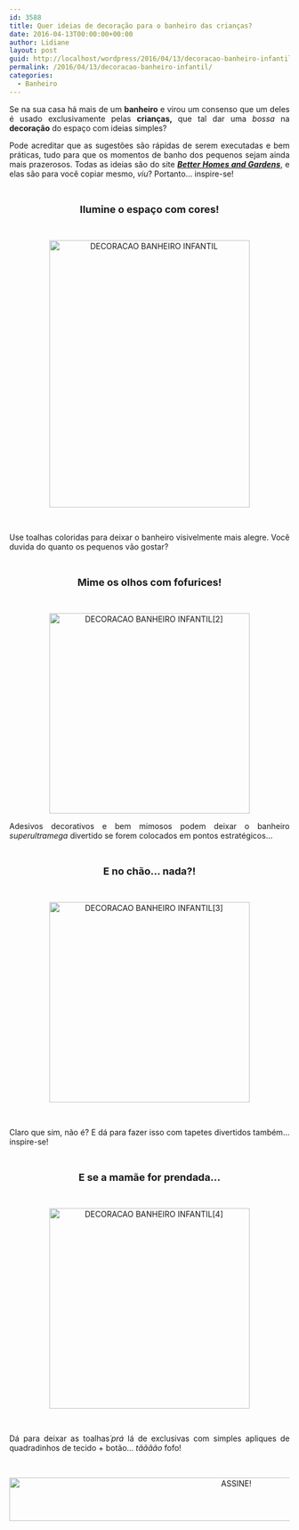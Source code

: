 ```yaml
---
id: 3588
title: Quer ideias de decoração para o banheiro das crianças?
date: 2016-04-13T00:00:00+00:00
author: Lidiane
layout: post
guid: http://localhost/wordpress/2016/04/13/decoracao-banheiro-infantil/
permalink: /2016/04/13/decoracao-banheiro-infantil/
categories:
  - Banheiro
---
```

<p style="text-align: justify;">
  Se na sua casa há mais de um <strong>banheiro</strong> e virou um consenso que um deles é usado exclusivamente pelas <strong>crianças, </strong>que tal dar uma <em>bossa</em> na <strong>decoração</strong> do espaço com ideias simples?
</p>

<p style="text-align: justify;" align="justify">
  Pode acreditar que as sugestões são rápidas de serem executadas e bem práticas, tudo para que os momentos de banho dos pequenos sejam ainda mais prazerosos. Todas as ideias são do site <strong><em><a href="http://www.bhg.com/" target="_blank">Better Homes and Gardens</a></em></strong>, e elas são para você copiar mesmo, <em>viu</em>? Portanto… inspire-se!
</p>

&nbsp;

<p align="center">
  <strong><span style="font-size: large;">Ilumine o espaço com cores!</span></strong>
</p>

&nbsp;

<p align="center">
  <img class="alignnone size-full wp-image-12374" src="http://www.trololodemulher.com.br/blog/wp-content/uploads/2016/04/DECORACAO-BANHEIRO-INFANTIL.jpg" alt="DECORACAO BANHEIRO INFANTIL" width="360" height="480" />
</p>

&nbsp;

<p align="justify">
  Use toalhas coloridas para deixar o banheiro visivelmente mais alegre. Você duvida do quanto os pequenos vão gostar?
</p>

&nbsp;

<p align="center">
  <strong><span style="font-size: large;">Mime os olhos com fofurices!</span></strong>
</p>

&nbsp;

<p align="center">
  <img class="alignnone size-full wp-image-12375" src="http://www.trololodemulher.com.br/blog/wp-content/uploads/2016/04/DECORACAO-BANHEIRO-INFANTIL2.jpg" alt="DECORACAO BANHEIRO INFANTIL[2]" width="360" height="360" />
</p>

<p align="justify">
  Adesivos decorativos e bem mimosos podem deixar o banheiro <em>superultramega</em> divertido se forem colocados em pontos estratégicos…
</p>

&nbsp;

<p align="center">
  <strong><span style="font-size: large;">E no chão… nada?!</span></strong>
</p>

&nbsp;

<p align="center">
  <img class="alignnone size-full wp-image-12376" src="http://www.trololodemulher.com.br/blog/wp-content/uploads/2016/04/DECORACAO-BANHEIRO-INFANTIL3.jpg" alt="DECORACAO BANHEIRO INFANTIL[3]" width="360" height="360" />
</p>

&nbsp;

<p align="justify">
  Claro que sim, não é? E dá para fazer isso com tapetes divertidos também… inspire-se!
</p>

&nbsp;

<p align="center">
  <strong><span style="font-size: large;">E se a mamãe for prendada…</span></strong>
</p>

&nbsp;

<p align="center">
  <img class="alignnone size-full wp-image-12377" src="http://www.trololodemulher.com.br/blog/wp-content/uploads/2016/04/DECORACAO-BANHEIRO-INFANTIL4.jpg" alt="DECORACAO BANHEIRO INFANTIL[4]" width="360" height="360" />
</p>

&nbsp;

<p align="justify">
  Dá para deixar as toalhas<em>´prá</em> lá de exclusivas com simples apliques de quadradinhos de tecido + botão… <em>tãããão</em> fofo!
</p>

&nbsp;

<p align="center">
  <a href="http://feedburner.google.com/fb/a/mailverify?uri=blogBichaFemea&loc=en_US" target="_blank"><img class="alignnone size-full wp-image-10439" src="http://www.trololodemulher.com.br/blog/wp-content/uploads/2014/09/ASSINE.png" alt="ASSINE!" width="800" height="78" /></a>
</p>